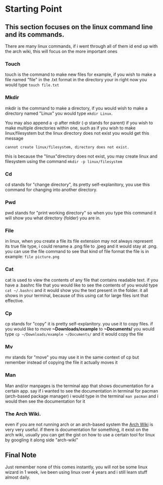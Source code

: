 # Starting Point

## This section focuses on the linux command line and its commands.


There are many linux commands, if i went through all of them id end up with the arch wiki, this will focus on the more important ones


### Touch
touch is the command to make new files for example, if you wish to make a file named "file" in the .txt format in the directory your in right now you would type `touch file.txt`


### Mkdir
mkdir is the command to make a directory, if you would wish to make a directory named "Linux" you would type `mkdir Linux`.

 You may also append a -p after mkdir (-p stands for parent) if you wish to make multiple directories within one, such as if you wish to make linux/filesystem but the linux directory does not exist you would get this message 

`cannot create linux/filesystem, directory does not exist.` 

this is because the "linux"directory does not exist, you may create linux and filesystem using the command `mkdir -p linux/filesystem`


### Cd
cd stands for "change directory", its pretty self-explanitory, you use this command for changing into another directory.

### Pwd
pwd stands for "print working directory" so when you type this command it will show you what directory (folder) you are in.

### File
in linux, when you create a file its file extension may not always represent its true file type, i could rename a  .png file to .jpeg and it would stay at .png. you can use the file command to see that kind of file format the file is in example: `file picture.png`

### Cat
cat is used to view the contents of any file that contains readable text. if you have a .bashrc file that you would like to see the contents of you would type `cat ~/.bashrc` and it would show you the text present in the folder. it all shows in your terminal, because of this using cat for large files isnt that effective.

### Cp
cp stands for "copy" it is pretty self-explanitory. you use it to copy files. if you would like to move __~Downloads/example__ to __~Documents/__ you would type `cp ~/Downloads/example ~/Documents/` and it would copy the file

### Mv
mv stands for "move" you may use it in the same context of cp but remember instead of copying the file it actually moves it

### Man
Man and/or manpages is the terminal app that shows documentation for a certain app. say if i wanted to see the documentation in terminal for pacman (arch-based package manager) i would type in the terminal `man pacman` and i would then see the documentation for it

### The Arch Wiki.
even if you are not running arch or an arch-based system the [Arch Wiki](https://wiki.archlinux.org/) is very very useful. if there is documentation for something, it exist on the arch wiki, usually you can get the gist on how to use a certain tool for linux by googling it along side "arch-wiki"


## Final Note
Just remember none of this comes instantly, you will not be some linux wizard in 1 week, ive been using linux over 4 years and i still learn stuff almost daily.
